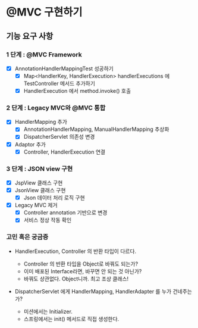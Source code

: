# @MVC 구현하기

## 기능 요구 사항

### 1 단계 : @MVC Framework

- [x] AnnotationHandlerMappingTest 성공하기
  - [x] Map<HandlerKey, HandlerExecution> handlerExecutions 에 TestController 메서드 추가하기
  - [x] HandlerExecution 에서 method.invoke() 호출

### 2 단계 : Legacy MVC와 @MVC 통합
- [x] HandlerMapping 추가
  - [x] AnnotationHandlerMapping, ManualHandlerMapping 추상화
  - [x] DispatcherServlet 의존성 변경

- [x] Adaptor 추가
  - [x] Controller, HandlerExecution 연결

### 3 단계 : JSON view 구현

- [x] JspView 클래스 구현
- [x] JsonView 클래스 구현
  - [x] Json 데이터 처리 로직 구현
- [x] Legacy MVC 제거
  - [x] Controller annotation 기반으로 변경
  - [x] 서비스 정상 작동 확인

### 고민 혹은 궁금증

- HandlerExecution, Controller 의 반환 타입이 다르다.
  - Controller 의 반환 타입을 Object로 바꿔도 되는가?
  - 이미 배포된 Interface라면, 바꾸면 안 되는 것 아닌가?
  - 바꿔도 상관없다. Object니까. 최고 조상 클래스!
  
- DispatcherServlet 에게 HandlerMapping, HandlerAdapter 를 누가 건네주는가?
  - 미션에서는 Initializer.
  - 스프링에서는 init() 메서드로 직접 생성한다.
